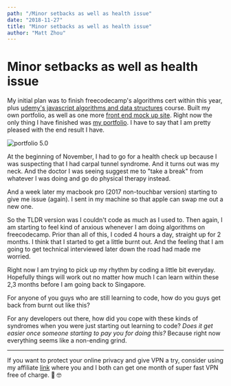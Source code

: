 ```yaml
---
path: "/Minor setbacks as well as health issue"
date: "2018-11-27"
title: "Minor setbacks as well as health issue"
author: "Matt Zhou"
---
```



# Minor setbacks as well as health issue

My initial plan was to finish freecodecamp's algorithms cert within this year, plus [udemy's javascript algorithms and data structures](https://www.udemy.com/js-algorithms-and-data-structures-masterclass/) course. Built my own portfolio, as well as one more [front end mock up site](https://github.com/zhouxiang19910319/macbook_pro_configurator). Right now the only thing I have finished was [my portfolio](https://github.com/zhouxiang19910319/portfolio_5.0). I have to say that I am pretty pleased with the end result I have.

![portfolio 5.0](https://res.cloudinary.com/zzrot/image/upload/v1543364313/slowpacedcoding.com/Minor%20setbacks%20as%20well%20as%20health%20issue/portfolio_5.0.png)

At the beginning of November, I had to go for a health check up because I was suspecting that I had carpal tunnel syndrome. And it turns out was my neck. And the doctor I was seeing suggest me to "take a break" from whatever I was doing and go do physical therapy instead. 

And a week later my macbook pro (2017 non-touchbar version) starting to give me issue (again). I sent in my machine so that apple can swap me out a new one.

So the TLDR version was I couldn't code as much as I used to. Then again, I am starting to feel kind of anxious whenever I am doing algorithms on freecodecamp. Prior than all of this, I coded 4 hours a day, straight up for 2 months. I think that I started to get a little burnt out. And the feeling that I am going to get technical interviewed later down the road had made me worried.

Right now I am trying to pick up my rhythm by coding a little bit everyday. Hopefully things will work out no matter how much I can learn within these 2,3 months before I am going back to Singapore. 

For anyone of you guys who are still learning to code, how do you guys get back from burnt out like this? 

For any developers out there, how did you cope with these kinds of syndromes when you were just starting out learning to code? *Does it get easier once someone starting to pay you for doing this?* Because right now everything seems like a non-ending grind.

---
If you want to protect your online privacy and give VPN a try, consider using my affiliate [link](https://www.expressrefer.com/refer-friend?referrer_id=9120004&utm_campaign=referrals&utm_medium=copy_link&utm_source=referral_dashboard) where you and I both can get one month of super fast VPN free of charge. 🤗 🤓 